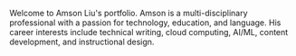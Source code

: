 Welcome to Amson Liu's portfolio. Amson is a multi-disciplinary professional with a passion for technology, education, and language. His career interests include technical writing, cloud computing, AI/ML, content development, and instructional design.
